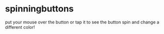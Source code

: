 # spinningbuttons
put your mouse over the button or tap it to see the button spin and change a different color!
